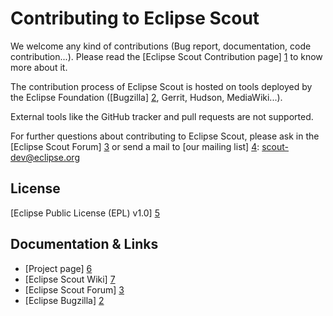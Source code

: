 Contributing to Eclipse Scout
=============================

We welcome any kind of contributions (Bug report, documentation, code contribution...).
Please read the [Eclipse Scout Contribution page] [1] to know more about it.

The contribution process of Eclipse Scout is hosted on tools deployed by the Eclipse Foundation ([Bugzilla] [2], Gerrit, Hudson, MediaWiki...).

External tools like the GitHub tracker and pull requests are not supported.

For further questions about contributing to Eclipse Scout, please ask in the [Eclipse Scout Forum] [3] or send a mail to [our mailing list] [4]: scout-dev@eclipse.org


License
-------

[Eclipse Public License (EPL) v1.0] [5]


Documentation & Links
---------------------

* [Project page] [6]
* [Eclipse Scout Wiki] [7]
* [Eclipse Scout Forum] [3]
* [Eclipse Bugzilla] [2]


[1]: http://wiki.eclipse.org/Scout/Contribution
[2]: http://bugs.eclipse.org/
[3]: http://eclipse.org/forums/eclipse.scout
[4]: http://dev.eclipse.org/mailman/listinfo/scout-dev
[5]: http://wiki.eclipse.org/EPL
[6]: http://eclipse.org/scout/
[7]: http://wiki.eclipse.org/Scout/
